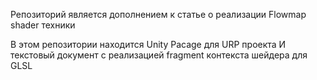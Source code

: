 Репозиторий является дополнением к статье о реализации Flowmap shader техники 

В этом репозитории находится Unity Pacage для URP проекта
И текстовый документ с реализацией fragment контекста шейдера для GLSL
